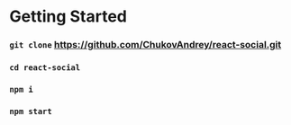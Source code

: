 # Getting Started

### `git clone` https://github.com/ChukovAndrey/react-social.git

### `cd react-social`

### `npm i`

### `npm start`
